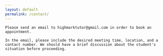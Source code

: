 ```yaml
---
layout: default
permalink: /contact/
---
```

    Please send an email to highmarktutor@gmail.com in order to book an appointment.
    
    In the email, please include the desired meeting time, location, and a contact number. We should have a brief discussion about the student's situation before proceeding.
